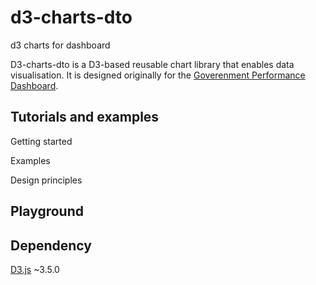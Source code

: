# d3-charts-dto
d3 charts for dashboard

D3-charts-dto is a D3-based reusable chart library that enables data visualisation. It is designed originally for the [Goverenment Performance Dashboard](https://dashboard.gov.au/).

## Tutorials and examples
Getting started

Examples

Design principles

## Playground

## Dependency
[D3.js](https://d3js.org/) ~3.5.0
